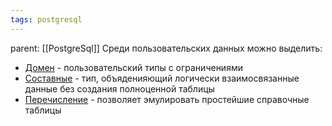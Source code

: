 ```yaml
---
tags: postgresql
---
```

parent: [[PostgreSql]]
Среди пользовательских данных можно выделить:
- [Домен](psql_Доменные%20типы.md) - пользовательский типы с ограничениями
- [Составные](psql_Композитные%20типы.md) - тип, объяденияющий логически взаимосвязанные данные без создания полноценной таблицы
- [Перечисление](psql_Enums.md) - позволяет эмулировать простейшие справочные таблицы
